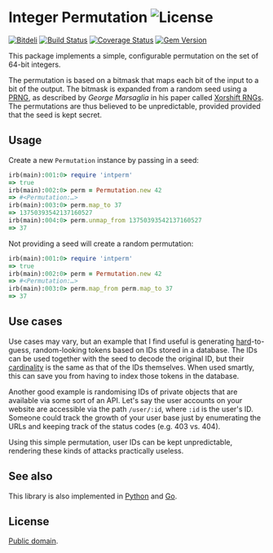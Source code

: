 # Integer Permutation ![License](https://pypip.in/license/intperm/badge.png)

[![Bitdeli](https://d2weczhvl823v0.cloudfront.net/attilaolah/intperm.rb/trend.png)](https://bitdeli.com/free "Bitdeli Badge")
[![Build Status](https://travis-ci.org/attilaolah/intperm.rb.png?branch=master)](https://travis-ci.org/attilaolah/intperm.rb)
[![Coverage Status](https://coveralls.io/repos/attilaolah/intperm.rb/badge.png)](https://coveralls.io/r/attilaolah/intperm.rb)
[![Gem Version](https://badge.fury.io/rb/intperm.png)](http://badge.fury.io/rb/intperm)

This package implements a simple, configurable permutation on the set of 64-bit
integers.

The permutation is based on a bitmask that maps each bit of the input to a bit
of the output. The bitmask is expanded from a random seed using a [PRNG][1], as
described by *George Marsaglia* in his paper called [Xorshift RNGs][2]. The
permutations are thus believed to be unpredictable, provided provided that the
seed is kept secret.

[1]: //en.wikipedia.org/wiki/Pseudorandom_number_generator
[2]: http://www.jstatsoft.org/v08/i14/paper

## Usage

Create a new `Permutation` instance by passing in a seed:

```ruby
irb(main):001:0> require 'intperm'
=> true
irb(main):002:0> perm = Permutation.new 42
=> #<Permutation:…>
irb(main):003:0> perm.map_to 37
=> 13750393542137160527
irb(main):004:0> perm.unmap_from 13750393542137160527
=> 37
```

Not providing a seed will create a random permutation:

```ruby
irb(main):001:0> require 'intperm'
=> true
irb(main):002:0> perm = Permutation.new 42
=> #<Permutation:…>
irb(main):003:0> perm.map_from perm.map_to 37
=> 37
```

## Use cases

Use cases may vary, but an example that I find useful is generating
[hard][4]-to-guess, random-looking tokens based on IDs stored in a database.
The IDs can be used together with the seed to decode the original ID, but their
[cardinality][5] is the same as that of the IDs themselves. When used smartly,
this can save you from having to index those tokens in the database.

Another good example is randomising IDs of private objects that are available
via some sort of an API. Let's say the user accounts on your website are
accessible via the path `/user/:id`, where `:id` is the user's ID. Someone
could track the growth of your user base just by enumerating the URLs and
keeping track of the status codes (e.g. 403 vs. 404).

Using this simple permutation, user IDs can be kept unpredictable, rendering
these kinds of attacks practically useless.

[4]: //en.wikipedia.org/wiki/NP-hard
[5]: //en.wikipedia.org/wiki/Cardinality

## See also

This library is also implemented in [Python][7] and [Go][6].

[6]: //github.com/attilaolah/intperm.go
[7]: //github.com/attilaolah/intperm.py

## License

[Public domain][3].

[3]: //github.com/attilaolah/intperm.rb/blob/master/LICENSE
